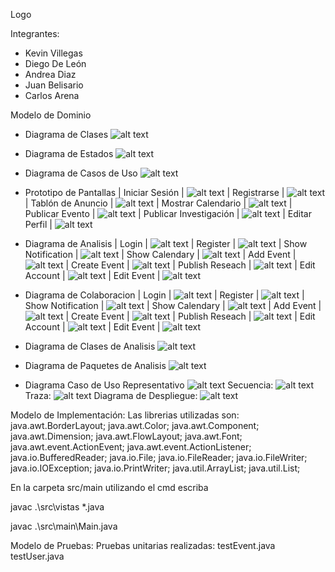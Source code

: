 Logo

Integrantes:
- Kevin Villegas
- Diego De León
- Andrea Diaz
- Juan Belisario
- Carlos Arena

Modelo de Dominio

- Diagrama de Clases
![alt text](class_diagram.png)

- Diagrama de Estados
![alt text](status_diagram.png)

- Diagrama de Casos de Uso
![alt text](use_case_diagram.png)

- Prototipo de Pantallas
| Iniciar Sesión |
![alt text](interface1.png)
| Registrarse |
![alt text](interface2.png)
| Tablón de Anuncio |
![alt text](interface3.png)
| Mostrar Calendario |
![alt text](interface4.png)
| Publicar Evento |
![alt text](interface5.png)
| Publicar Investigación |
![alt text](interface6.png)
| Editar Perfil |
![alt text](interface7.png)

- Diagrama de Analisis
| Login |
![alt text](analysis1.png)
| Register |
![alt text](analysis2.png)
| Show Notification |
![alt text](analysis3.png)
| Show Calendary |
![alt text](analysis4.png)
| Add Event |
![alt text](analysis5.png)
| Create Event |
![alt text](analysis6.png)
| Publish Reseach |
![alt text](analysis7.png)
| Edit Account |
![alt text](analysis8.png)
| Edit Event |
![alt text](analysis9.png)

- Diagrama de Colaboracion
| Login |
![alt text](colaboration1.png)
| Register |
![alt text](colaboration2.png)
| Show Notification |
![alt text](colaboration3.png)
| Show Calendary |
![alt text](colaboration4.png)
| Add Event |
![alt text](colaboration5.png)
| Create Event |
![alt text](colaboration6.png)
| Publish Reseach |
![alt text](colaboration7.png)
| Edit Account |
![alt text](colaboration8.png)
| Edit Event |
![alt text](colaboration9.png)

- Diagrama de Clases de Analisis
![alt text](class_analysis.png)

- Diagrama de Paquetes de Analisis
![alt text](package.png)

- Diagrama Caso de Uso Representativo
![alt text](desing_class.png)
Secuencia:
![alt text](desing_secuence.png)
Traza:
![alt text](trace.png)
Diagrama de Despliegue:
![alt text](deployment.png)

Modelo de Implementación:
Las librerias utilizadas son:
java.awt.BorderLayout;
java.awt.Color;
java.awt.Component;
java.awt.Dimension;
java.awt.FlowLayout;
java.awt.Font;
java.awt.event.ActionEvent;
java.awt.event.ActionListener;
java.io.BufferedReader;
java.io.File;
java.io.FileReader;
java.io.FileWriter;
java.io.IOException;
java.io.PrintWriter;
java.util.ArrayList;
java.util.List;

En la carpeta src/main utilizando el cmd escriba

javac .\src\vistas \*.java

javac .\src\main\Main.java

Modelo de Pruebas:
Pruebas unitarias realizadas:
testEvent.java
testUser.java
